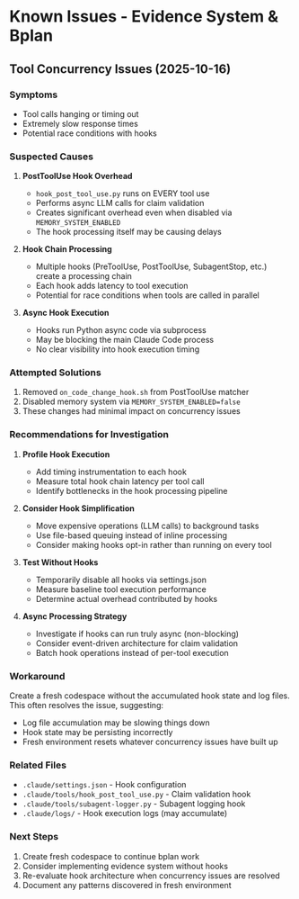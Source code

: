 # Known Issues - Evidence System & Bplan

## Tool Concurrency Issues (2025-10-16)

### Symptoms
- Tool calls hanging or timing out
- Extremely slow response times
- Potential race conditions with hooks

### Suspected Causes

1. **PostToolUse Hook Overhead**
   - `hook_post_tool_use.py` runs on EVERY tool use
   - Performs async LLM calls for claim validation
   - Creates significant overhead even when disabled via `MEMORY_SYSTEM_ENABLED`
   - The hook processing itself may be causing delays

2. **Hook Chain Processing**
   - Multiple hooks (PreToolUse, PostToolUse, SubagentStop, etc.) create a processing chain
   - Each hook adds latency to tool execution
   - Potential for race conditions when tools are called in parallel

3. **Async Hook Execution**
   - Hooks run Python async code via subprocess
   - May be blocking the main Claude Code process
   - No clear visibility into hook execution timing

### Attempted Solutions

1. Removed `on_code_change_hook.sh` from PostToolUse matcher
2. Disabled memory system via `MEMORY_SYSTEM_ENABLED=false`
3. These changes had minimal impact on concurrency issues

### Recommendations for Investigation

1. **Profile Hook Execution**
   - Add timing instrumentation to each hook
   - Measure total hook chain latency per tool call
   - Identify bottlenecks in the hook processing pipeline

2. **Consider Hook Simplification**
   - Move expensive operations (LLM calls) to background tasks
   - Use file-based queuing instead of inline processing
   - Consider making hooks opt-in rather than running on every tool

3. **Test Without Hooks**
   - Temporarily disable all hooks via settings.json
   - Measure baseline tool execution performance
   - Determine actual overhead contributed by hooks

4. **Async Processing Strategy**
   - Investigate if hooks can run truly async (non-blocking)
   - Consider event-driven architecture for claim validation
   - Batch hook operations instead of per-tool execution

### Workaround

Create a fresh codespace without the accumulated hook state and log files. This often resolves the issue, suggesting:
- Log file accumulation may be slowing things down
- Hook state may be persisting incorrectly
- Fresh environment resets whatever concurrency issues have built up

### Related Files

- `.claude/settings.json` - Hook configuration
- `.claude/tools/hook_post_tool_use.py` - Claim validation hook
- `.claude/tools/subagent-logger.py` - Subagent logging hook
- `.claude/logs/` - Hook execution logs (may accumulate)

### Next Steps

1. Create fresh codespace to continue bplan work
2. Consider implementing evidence system without hooks
3. Re-evaluate hook architecture when concurrency issues are resolved
4. Document any patterns discovered in fresh environment
